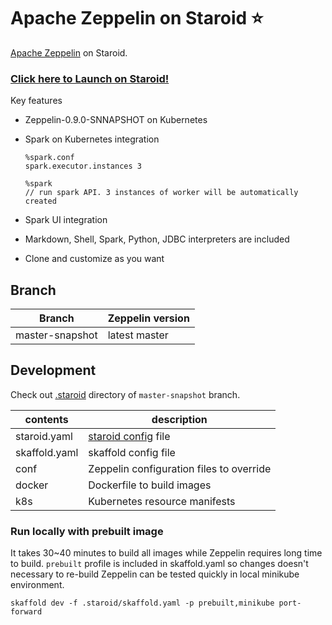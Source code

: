 # Apache Zeppelin on Staroid ⭐

[Apache Zeppelin](https://zeppelin.apache.org) on Staroid.

### [Click here to Launch on Staroid!](https://staroid.com/g/open-datastudio/zeppelin)


Key features
  - Zeppelin-0.9.0-SNNAPSHOT on Kubernetes
  - Spark on Kubernetes integration

    ```
    %spark.conf
    spark.executor.instances 3

    %spark
    // run spark API. 3 instances of worker will be automatically created
    ```
  - Spark UI integration
  - Markdown, Shell, Spark, Python, JDBC interpreters are included
  - Clone and customize as you want
  

## Branch

| Branch |  Zeppelin version|
| ------ | --------------- |
| master-snapshot | latest master |

## Development

Check out [.staroid](https://github.com/open-datastudio/zeppelin/tree/master-snapshot/.staroid) directory of `master-snapshot` branch.


| contents | description |
| -------- | ----------  |
| staroid.yaml | [staroid config](https://docs.staroid.com/references/staroid_yaml.html) file |
| skaffold.yaml | skaffold config file |
| conf | Zeppelin configuration files to override |
| docker | Dockerfile to build images |
| k8s | Kubernetes resource manifests |


### Run locally with prebuilt image

It takes 30~40 minutes to build all images while Zeppelin requires long time to build.
`prebuilt` profile is included in skaffold.yaml so changes doesn't necessary to re-build Zeppelin can be tested quickly in local minikube environment.

```
skaffold dev -f .staroid/skaffold.yaml -p prebuilt,minikube port-forward
```
